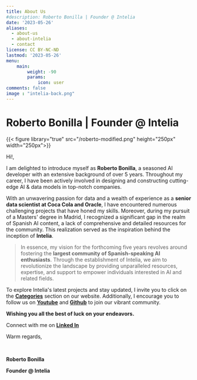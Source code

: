 ```yaml
---
title: About Us
#description: Roberto Bonilla | Founder @ Intelia
date: '2023-05-26'
aliases:
  - about-us
  - about-intelia
  - contact
license: CC BY-NC-ND
lastmod: '2023-05-26'
menu:
    main: 
        weight: -90
        params:
            icon: user
comments: false
image : "intelia-back.png"
---
```

# Roberto Bonilla | Founder @ Intelia

{{< figure library="true" src="/roberto-modified.png" height="250px" width="250px">}}

Hi!,

I am delighted to introduce myself as **Roberto Bonilla**, a seasoned AI developer with an extensive background of over 5 years. Throughout my career, I have been actively involved in designing and constructing cutting-edge AI & data models in top-notch companies.

With an unwavering passion for data and a wealth of experience as a **senior data scientist at Coca Cola and Oracle**, I have encountered numerous challenging projects that have honed my skills. Moreover, during my pursuit of a Masters' degree in Madrid, I recognized a significant gap in the realm of Spanish AI content, a lack of comprehensive and detailed resources for the community. This realization served as the inspiration behind the inception of **Intelia**.

>In essence, my vision for the forthcoming five years revolves around fostering the **largest community of Spanish-speaking AI enthusiasts**. Through the establishment of Intelia, we aim to revolutionize the landscape by providing unparalleled resources, expertise, and support to empower individuals interested in AI and related fields.

To explore Intelia's latest projects and stay updated, I invite you to click on the **[Categories](https://www.inteliaedu.com/page/archives/)** section on our website. Additionally, I encourage you to follow us on **[Youtube](https://www.youtube.com/channel/UCFi_GOHZiFGQHS6xbaGp_HQ)** and **[Github](https://github.com/inteliaedu)** to join our vibrant community.

**Wishing you all the best of luck on your endeavors.**

Connect with me on **[Linked In](https://www.linkedin.com/in/roberto-bonilla-ib/)**

Warm regards,
&nbsp;

&nbsp;

**Roberto Bonilla**

**Founder @ Intelia**
